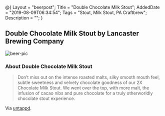 @{
 Layout = "beerpost";
 Title = "Double Chocolate Milk Stout";
 AddedDate = "2019-08-09T06:34:54";
 Tags = "Stout, Milk Stout, PA Craftbrew";
 Description = "";
 }
 

## Double Chocolate Milk Stout by Lancaster Brewing Company

![beer-pic]

### About Double Chocolate Milk Stout

> Don’t miss out on the intense roasted malts, silky smooth mouth feel, subtle sweetness and velvety chocolate goodness of our 2X Chocolate Milk Stout. We went over the top, with more malt, the infusion of cacao nibs and pure chocolate for a truly otherworldly chocolate stout experience.

Via [untappd][untappd-url].

[untappd-url]: <https://untappd.com//b/lancaster-brewing-company-double-chocolate-milk-stout/28552>
[beer-pic]: https://jasonpowley.com/assets/img/2019-08-09-double-chocolate-milk-stout.jpeg "Double Chocolate Milk Stout by Lancaster Brewing Company"
